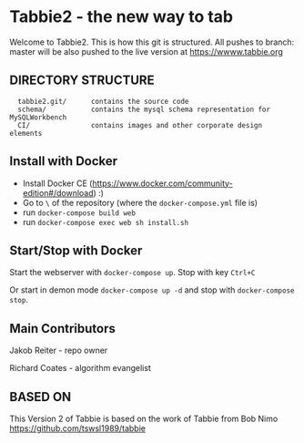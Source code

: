 Tabbie2 - the new way to tab
=======

Welcome to Tabbie2. This is how this git is structured.
All pushes to branch: master will be also pushed to the live version at https://wwww.tabbie.org


DIRECTORY STRUCTURE
-------------------

      tabbie2.git/      contains the source code
      schema/           contains the mysql schema representation for MySQLWorkbench
      CI/               contains images and other corporate design elements


Install with Docker
-----------------
- Install Docker CE (https://www.docker.com/community-edition#/download) :)
- Go to `\` of the repository (where the `docker-compose.yml` file is)
- run `docker-compose build web`
- run `docker-compose exec web sh install.sh`

Start/Stop with Docker
-----------------
Start the webserver with `docker-compose up`. Stop with key `Ctrl+C`

Or start in demon mode `docker-compose up -d` and stop with `docker-compose stop`.

Main Contributors
-----------------

Jakob Reiter - repo owner

Richard Coates - algorithm evangelist


BASED ON
--------
This Version 2 of Tabbie is based on the work of Tabbie from Bob Nimo
https://github.com/tswsl1989/tabbie


